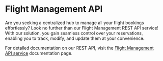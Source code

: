 # Flight Management API
Are you seeking a centralized hub to manage all your flight bookings effortlessly? Look no further than our Flight Management REST API service! With our solution, you gain seamless control over your reservations, enabling you to track, modify, and update them at your convenience.

For detailed documentation on our REST API, visit the [Flight Management API service](https://radhikasundararaman24.github.io/flight-management-service/) documentation page.
